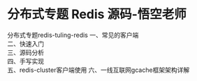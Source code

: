# 分布式专题 Redis 源码-悟空老师

分布式专题redis-tuling-redis
一、常见的客户端<br>
二、快速入门<br>
三、源码分析<br>
四、手写实现<br>
五、redis-cluster客户端使用
六、一线互联网gcache框架架构详解
